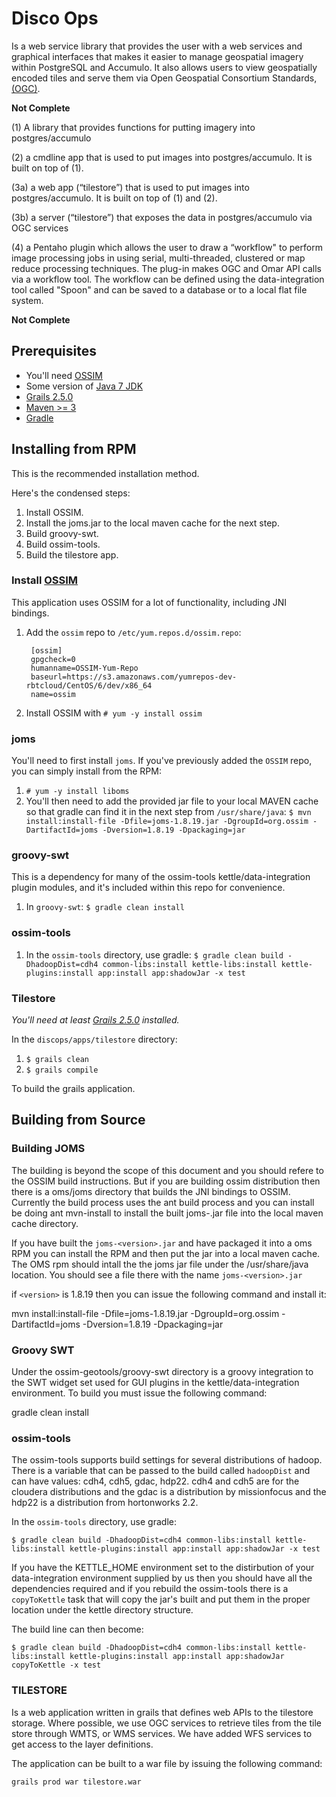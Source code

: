# Disco Ops


Is a web service library that provides the user with a web services and 
graphical interfaces that makes it easier to manage geospatial imagery 
within PostgreSQL and Accumulo.  It also allows users to view geospatially encoded tiles and serve them via Open Geospatial Consortium Standards, [(OGC)](http://www.opengeospatial.org/standards). 

**Not Complete**

(1) A library that provides functions for putting imagery into postgres/accumulo

(2) a cmdline app that is used to put images into postgres/accumulo. It is built on top of (1).

(3a) a web app (“tilestore”) that is used to put images into postgres/accumulo. It is built on top of (1) and (2).

(3b) a server (“tilestore”) that exposes the data in postgres/accumulo via OGC services

(4) a Pentaho plugin which allows the user to draw a “workflow" to perform image processing jobs in using serial, multi-threaded, clustered or map reduce processing techniques. The plug-in makes OGC and Omar API calls via a workflow tool.  The workflow can be defined using the data-integration tool called "Spoon" and can be saved to a database or to a local flat file system.

**Not Complete**

## Prerequisites

- You'll need [OSSIM](http://trac.osgeo.org/ossim/)
- Some version of [Java 7 JDK](http://openjdk.java.net/install/)
- [Grails 2.5.0](https://grails.org/download.html)
- [Maven >= 3](https://maven.apache.org/)
- [Gradle](http://gradle.org/)

## Installing from RPM

This is the recommended installation method.

Here's the condensed steps:

1. Install OSSIM.
2. Install the joms.jar to the local maven cache for the next step.
3. Build groovy-swt.
4. Build ossim-tools.
5. Build the tilestore app.

### Install [OSSIM](http://trac.osgeo.org/ossim/)

This application uses OSSIM for a lot of functionality, including JNI bindings.
        
1. Add the `ossim` repo to `/etc/yum.repos.d/ossim.repo`:

  
        [ossim]
        gpgcheck=0
        humanname=OSSIM-Yum-Repo
        baseurl=https://s3.amazonaws.com/yumrepos-dev-rbtcloud/CentOS/6/dev/x86_64
        name=ossim
  

2. Install OSSIM with `# yum -y install ossim`

### joms

You'll need to first install `joms`. If you've previously added the `OSSIM` repo, you can simply install from the RPM:

1. `# yum -y install liboms`
2. You'll then need to add the provided jar file to your local MAVEN cache so that gradle can find it in the next step from `/usr/share/java`: `$ mvn install:install-file -Dfile=joms-1.8.19.jar -DgroupId=org.ossim -DartifactId=joms -Dversion=1.8.19 -Dpackaging=jar`

### groovy-swt

This is a dependency for many of the ossim-tools kettle/data-integration plugin modules, and it's included
within this repo for convenience.

1. In `groovy-swt`: `$ gradle clean install`

### ossim-tools

1. In the `ossim-tools` directory, use gradle: `$ gradle clean build -DhadoopDist=cdh4 common-libs:install kettle-libs:install kettle-plugins:install app:install app:shadowJar -x test`

### Tilestore 

*You'll need at least [Grails 2.5.0](https://grails.org/download.html) installed.*

In the `discops/apps/tilestore` directory:

1. `$ grails clean`
2. `$ grails compile`

To build the grails application.

## Building from Source


### Building JOMS

The building is beyond the scope of this document and you should refere to the OSSIM build instructions.  But if you are building ossim distribution then there is a oms/joms directory that builds the JNI bindings to OSSIM.  Currently the build process uses the ant build process and you can install be doing ant mvn-install to install the built joms-<version>.jar file into the local maven cache directory.

If you have built the `joms-<version>.jar` and have packaged it into a oms RPM you can install the RPM and then 
put the jar into a local maven cache.  The OMS rpm should intall the the joms jar file under the /usr/share/java location.  You should see a file there with the name `joms-<version>.jar`

if `<version>` is 1.8.19 then you can issue the following command and install it:

mvn install:install-file -Dfile=joms-1.8.19.jar -DgroupId=org.ossim -DartifactId=joms -Dversion=1.8.19 -Dpackaging=jar

### Groovy SWT

Under the ossim-geotools/groovy-swt directory is a groovy integration to the SWT widget set used for GUI plugins in the kettle/data-integration environment.  To build you must issue the following command:

gradle clean install


### ossim-tools

The ossim-tools supports build settings for several distributions of hadoop.  There is a variable that can be passed to the build called `hadoopDist` and can have values: cdh4, cdh5, gdac, hdp22.  cdh4 and cdh5 are for the cloudera distributions and the gdac is a distribution by missionfocus and the hdp22 is a distribution from hortonworks 2.2.


In the `ossim-tools` directory, use gradle: 

`$ gradle clean build -DhadoopDist=cdh4 common-libs:install kettle-libs:install kettle-plugins:install app:install app:shadowJar -x test`

If you have the KETTLE_HOME environment set to the distirbution of your data-integration environment supplied by us then you should have all the dependencies required and if you rebuild the ossim-tools there is a `copyToKettle` task that will copy the jar's built and put them in the proper location under the kettle directory structure.

The build line can then become:

`$ gradle clean build -DhadoopDist=cdh4 common-libs:install kettle-libs:install kettle-plugins:install app:install app:shadowJar copyToKettle -x test`


### TILESTORE

Is a web application written in grails that defines web APIs to the tilestore storage.  Where possible, we use OGC services to retrieve tiles from the tile store through WMTS, or WMS services.  We have added WFS services to get access to the layer definitions.

The application can be built to a war file by issuing the following command:

`grails prod war tilestore.war`





